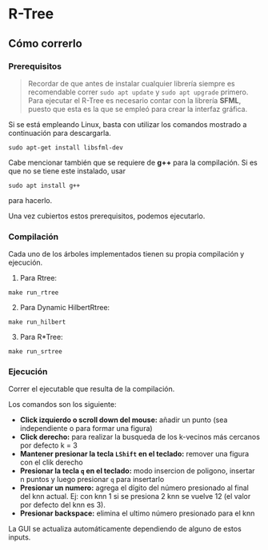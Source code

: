 # R-Tree

## Cómo correrlo

### Prerequisitos

> Recordar de que antes de instalar cualquier librería siempre es recomendable correr `sudo apt update` y `sudo apt upgrade` primero.
Para ejecutar el R-Tree es necesario contar con la librería **SFML**, puesto que esta es la que se empleó para crear la interfaz gráfica.

Si se está empleando Linux, basta con utilizar los comandos mostrado a continuación para descargarla.
```
sudo apt-get install libsfml-dev
```

Cabe mencionar también que se requiere de **g++** para la compilación. Si es que no se tiene este instalado, usar
```
sudo apt install g++
```
para hacerlo.

Una vez cubiertos estos prerequisitos, podemos ejecutarlo.

### Compilación


Cada uno de los árboles implementados tienen su propia compilación y ejecución.
1. Para Rtree:
```
make run_rtree
```
2. Para Dynamic HilbertRtree:
```
make run_hilbert
```
3. Para R\*Tree:
```
make run_srtree
```



### Ejecución

Correr el ejecutable que resulta de la compilación.

Los comandos son los siguiente:
- **Click izquierdo o scroll down del mouse:** añadir un punto (sea independiente o para formar una figura)
- **Click derecho:** para realizar la busqueda de los k-vecinos más cercanos por defecto k = 3
- **Mantener presionar la tecla `LShift` en el teclado:** remover una figura con el clik derecho
- **Presionar la tecla `q` en el teclado:** modo insercion de poligono, insertar n puntos y luego presionar `q` para insertarlo
- **Presionar un numero:** agrega el dígito del número presionado al final del knn actual. Ej: con knn 1 si se presiona 2 knn se vuelve 12 (el valor por defecto del knn es 3).
- **Presionar backspace:** elimina el ultimo número presionado para el knn 

La GUI se actualiza automáticamente dependiendo de alguno de estos inputs.
